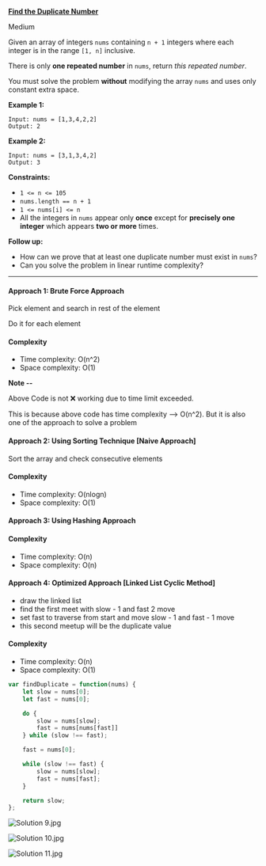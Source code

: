 **[Find the Duplicate Number](https://leetcode.com/problems/find-the-duplicate-number/)**

Medium

Given an array of integers `nums` containing `n + 1` integers where each integer is in the range `[1, n]` inclusive.

There is only **one repeated number** in `nums`, return _this repeated number_.

You must solve the problem **without** modifying the array `nums` and uses only constant extra space.

**Example 1:**

```
Input: nums = [1,3,4,2,2]
Output: 2
```

**Example 2:**

```
Input: nums = [3,1,3,4,2]
Output: 3
```

**Constraints:**

-   `1 <= n <= 105`
-   `nums.length == n + 1`
-   `1 <= nums[i] <= n`
-   All the integers in `nums` appear only **once** except for **precisely one integer** which appears **two or more** times.

**Follow up:**

-   How can we prove that at least one duplicate number must exist in `nums`?
-   Can you solve the problem in linear runtime complexity?


****

#### Approach 1: Brute Force Approach

Pick element and search in rest of the element

Do it for each element

#### Complexity

- Time complexity: O(n^2)
- Space complexity: O(1)

**Note --**

Above Code is not ❌ working due to time limit exceeded.

This is because above code has time complexity --> O(n^2). But it is also one of the approach to solve a problem


#### Approach 2: Using Sorting Technique [Naive Approach]

Sort the array and check consecutive elements

#### Complexity

- Time complexity: O(nlogn)
- Space complexity: O(1)

#### Approach 3: Using Hashing Approach

#### Complexity

- Time complexity: O(n)
- Space complexity: O(n)

#### Approach 4: Optimized Approach [Linked List Cyclic Method]

- draw the linked list
- find the first meet with slow - 1 and fast 2 move
- set fast to traverse from start and move slow - 1 and fast - 1 move
- this second meetup will be the duplicate value

#### Complexity

- Time complexity: O(n)
- Space complexity: O(1)

```javascript
var findDuplicate = function(nums) {
    let slow = nums[0];
    let fast = nums[0];

    do {
        slow = nums[slow];
        fast = nums[nums[fast]]
    } while (slow !== fast);

    fast = nums[0];

    while (slow !== fast) {
        slow = nums[slow];
        fast = nums[fast];
    }

    return slow;
};
```

![Solution 9.jpg](https://assets.leetcode.com/users/images/773b76c0-582f-49fb-bcad-9fd1fdada0b7_1674314600.420629.jpeg)

![Solution 10.jpg](https://assets.leetcode.com/users/images/e31cdb7f-023c-4d81-9a2a-d1ba7cb2f79a_1674314610.457903.jpeg)

![Solution 11.jpg](https://assets.leetcode.com/users/images/57ed579c-de98-4295-a0d2-505338f935b5_1674314618.738074.jpeg)
